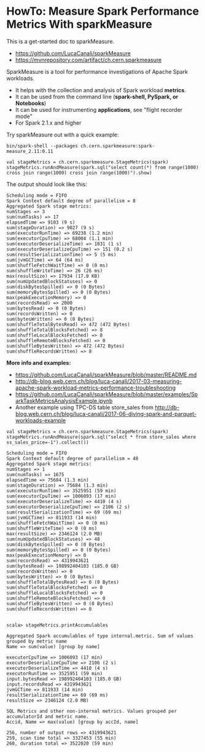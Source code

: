 # HowTo: Measure Spark Performance Metrics With sparkMeasure
This is a get-started doc to sparkMeasure.
  * https://github.com/LucaCanali/sparkMeasure
  * https://mvnrepository.com/artifact/ch.cern.sparkmeasure

SparkMeasure is a tool for performance investigations of Apache Spark workloads.   
  * It helps with the collection and analysis of Spark workload **metrics**.
  * It can be used from the command line (**spark-shell, PySpark, or Notebooks**)
  * It can be used for instrumenting **applications**, see "flight recorder mode"
  * For Spark 2.1.x and higher
   
Try sparkMeasure out with a quick example:

```
bin/spark-shell --packages ch.cern.sparkmeasure:spark-measure_2.11:0.11

val stageMetrics = ch.cern.sparkmeasure.StageMetrics(spark) 
stageMetrics.runAndMeasure(spark.sql("select count(*) from range(1000) cross join range(1000) cross join range(1000)").show)
```

The output should look like this:
```
Scheduling mode = FIFO
Spark Context default degree of parallelism = 8
Aggregated Spark stage metrics:
numStages => 3
sum(numTasks) => 17
elapsedTime => 9103 (9 s)
sum(stageDuration) => 9027 (9 s)
sum(executorRunTime) => 69238 (1.2 min)
sum(executorCpuTime) => 68004 (1.1 min)
sum(executorDeserializeTime) => 1031 (1 s)
sum(executorDeserializeCpuTime) => 151 (0.2 s)
sum(resultSerializationTime) => 5 (5 ms)
sum(jvmGCTime) => 64 (64 ms)
sum(shuffleFetchWaitTime) => 0 (0 ms)
sum(shuffleWriteTime) => 26 (26 ms)
max(resultSize) => 17934 (17.0 KB)
sum(numUpdatedBlockStatuses) => 0
sum(diskBytesSpilled) => 0 (0 Bytes)
sum(memoryBytesSpilled) => 0 (0 Bytes)
max(peakExecutionMemory) => 0
sum(recordsRead) => 2000
sum(bytesRead) => 0 (0 Bytes)
sum(recordsWritten) => 0
sum(bytesWritten) => 0 (0 Bytes)
sum(shuffleTotalBytesRead) => 472 (472 Bytes)
sum(shuffleTotalBlocksFetched) => 8
sum(shuffleLocalBlocksFetched) => 8
sum(shuffleRemoteBlocksFetched) => 0
sum(shuffleBytesWritten) => 472 (472 Bytes)
sum(shuffleRecordsWritten) => 8
```

**More info and examples:**
  * https://github.com/LucaCanali/sparkMeasure/blob/master/README.md
  * http://db-blog.web.cern.ch/blog/luca-canali/2017-03-measuring-apache-spark-workload-metrics-performance-troubleshooting
  * https://github.com/LucaCanali/sparkMeasure/blob/master/examples/SparkTaskMetricsAnalysisExample.ipynb
  * Another example using TPC-DS table store_sales from http://db-blog.web.cern.ch/blog/luca-canali/2017-06-diving-spark-and-parquet-workloads-example

```
val stageMetrics = ch.cern.sparkmeasure.StageMetrics(spark)
stageMetrics.runAndMeasure(spark.sql("select * from store_sales where ss_sales_price=-1").collect())

Scheduling mode = FIFO
Spark Context default degree of parallelism = 48
Aggregated Spark stage metrics:
numStages => 1
sum(numTasks) => 1675
elapsedTime => 75684 (1.3 min)
sum(stageDuration) => 75684 (1.3 min)
sum(executorRunTime) => 3525951 (59 min)
sum(executorCpuTime) => 1006093 (17 min)
sum(executorDeserializeTime) => 4410 (4 s)
sum(executorDeserializeCpuTime) => 2106 (2 s)
sum(resultSerializationTime) => 69 (69 ms)
sum(jvmGCTime) => 811933 (14 min)
sum(shuffleFetchWaitTime) => 0 (0 ms)
sum(shuffleWriteTime) => 0 (0 ms)
max(resultSize) => 2346124 (2.0 MB)
sum(numUpdatedBlockStatuses) => 48
sum(diskBytesSpilled) => 0 (0 Bytes)
sum(memoryBytesSpilled) => 0 (0 Bytes)
max(peakExecutionMemory) => 0
sum(recordsRead) => 4319943621
sum(bytesRead) => 198992404103 (185.0 GB)
sum(recordsWritten) => 0
sum(bytesWritten) => 0 (0 Bytes)
sum(shuffleTotalBytesRead) => 0 (0 Bytes)
sum(shuffleTotalBlocksFetched) => 0
sum(shuffleLocalBlocksFetched) => 0
sum(shuffleRemoteBlocksFetched) => 0
sum(shuffleBytesWritten) => 0 (0 Bytes)
sum(shuffleRecordsWritten) => 0


scala> stageMetrics.printAccumulables

Aggregated Spark accumulables of type internal.metric. Sum of values grouped by metric name
Name => sum(value) [group by name]

executorCpuTime => 1006093 (17 min)
executorDeserializeCpuTime => 2106 (2 s)
executorDeserializeTime => 4410 (4 s)
executorRunTime => 3525951 (59 min)
input.bytesRead => 198992404103 (185.0 GB)
input.recordsRead => 4319943621
jvmGCTime => 811933 (14 min)
resultSerializationTime => 69 (69 ms)
resultSize => 2346124 (2.0 MB)

SQL Metrics and other non-internal metrics. Values grouped per accumulatorId and metric name.
Accid, Name => max(value) [group by accId, name]

256, number of output rows => 4319943621
259, scan time total => 3327453 (55 min)
260, duration total => 3522020 (59 min)

```

